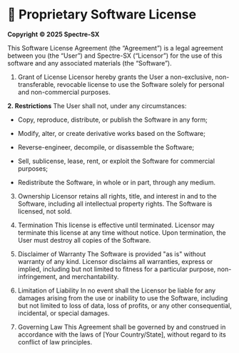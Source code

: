 # 📄 Proprietary Software License
**Copyright © 2025 Spectre-SX**

This Software License Agreement (the “Agreement”) is a legal agreement between you (the “User”) and Spectre-SX (“Licensor”) for the use of this software and any associated materials (the “Software”).

1. Grant of License
Licensor hereby grants the User a non-exclusive, non-transferable, revocable license to use the Software solely for personal and non-commercial purposes.

**2. Restrictions**
The User shall not, under any circumstances:

  -  Copy, reproduce, distribute, or publish the Software in any form;

  -  Modify, alter, or create derivative works based on the Software;

  -  Reverse-engineer, decompile, or disassemble the Software;

  -  Sell, sublicense, lease, rent, or exploit the Software for commercial purposes;

  -  Redistribute the Software, in whole or in part, through any medium.

3. Ownership
Licensor retains all rights, title, and interest in and to the Software, including all intellectual property rights. The Software is licensed, not sold.

4. Termination
This license is effective until terminated. Licensor may terminate this license at any time without notice. Upon termination, the User must destroy all copies of the Software.

5. Disclaimer of Warranty
The Software is provided "as is" without warranty of any kind. Licensor disclaims all warranties, express or implied, including but not limited to fitness for a particular purpose, non-infringement, and merchantability.

6. Limitation of Liability
In no event shall the Licensor be liable for any damages arising from the use or inability to use the Software, including but not limited to loss of data, loss of profits, or any other consequential, incidental, or special damages.

7. Governing Law
This Agreement shall be governed by and construed in accordance with the laws of [Your Country/State], without regard to its conflict of law principles.
